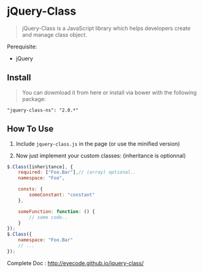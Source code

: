 # jQuery-Class

> jQuery-Class is a JavaScript library which helps developers create and manage class object.

Perequisite:

* jQuery

## Install

> You can dowmload it from here or install via bower with the following package:

	"jquery-class-ns": "2.0.*"

## How To Use

1) Include `jquery-class.js` in the page (or use the minified version)

2) Now just implement your custom classes: (inheritance is optionnal)

```javascript
$.Class([inheritance], {
    required: ["Foo.Bar"],// (array) optional..
    namespace: "Foo",

    consts: {
        someConstant: "constant"
    },

    someFunction: function: () {
        // some code..
    }
});
$.Class({
    namespace: "Foo.Bar"
    // ...
});
```

Complete Doc : http://eyecode.github.io/jquery-class/


